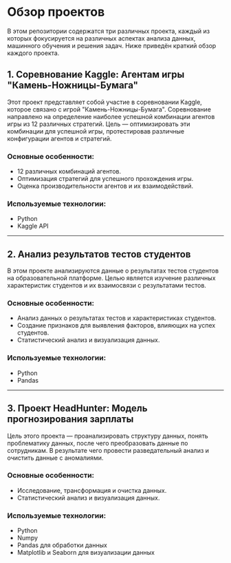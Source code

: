 <h1>Обзор проектов</h1>

<p>В этом репозитории содержатся три различных проекта, каждый из которых фокусируется на различных аспектах анализа данных, машинного обучения и решения задач. Ниже приведён краткий обзор каждого проекта.</p>

<h2>1. Соревнование Kaggle: Агентам игры "Камень-Ножницы-Бумага"</h2>

<p>Этот проект представляет собой участие в соревновании Kaggle, которое связано с игрой "Камень-Ножницы-Бумага". Соревнование направлено на определение наиболее успешной комбинации агентов игры из 12 различных стратегий. Цель — оптимизировать эти комбинации для успешной игры, протестировав различные конфигурации агентов и стратегий.</p>

<h3>Основные особенности:</h3>
    <ul>
        <li>12 различных комбинаций агентов.</li>
        <li>Оптимизация стратегий для успешного прохождения игры.</li>
        <li>Оценка производительности агентов и их взаимодействий.</li>
    </ul>

<h3>Используемые технологии:</h3>
    <ul>
        <li>Python</li>
        <li>Kaggle API</li>
    </ul>

<hr>

<h2>2. Анализ результатов тестов студентов</h2>

<p>В этом проекте анализируются данные о результатах тестов студентов на образовательной платформе. Целью является изучение различных характеристик студентов и их взаимосвязи с результатами тестов.</p>

<h3>Основные особенности:</h3>
    <ul>
        <li>Анализ данных о результатах тестов и характеристиках студентов.</li>
        <li>Создание признаков для выявления факторов, влияющих на успех студентов.</li>
        <li>Статистический анализ и визуализация данных.</li>
    </ul>

<h3>Используемые технологии:</h3>
    <ul>
        <li>Python</li>
        <li>Pandas</li>
    </ul>

<hr>

<h2>3. Проект HeadHunter: Модель прогнозирования зарплаты</h2>

<p>Цель этого проекта — проанализировать структуру данных, понять проблематику данных, после чего преобразовать данные по сотрудникам. В результате чего провести разведательный анализ и очистить данные с аномалиями. </p>

<h3>Основные особенности:</h3>
    <ul>
        <li>Исследование, трансформация и очистка данных.</li>
        <li>Статистический анализ и визуализация данных.</li>
    </ul>

<h3>Используемые технологии:</h3>
    <ul>
        <li>Python</li>
        <li>Numpy</li>
        <li>Pandas для обработки данных</li>
        <li>Matplotlib и Seaborn для визуализации данных</li>
    </ul>
